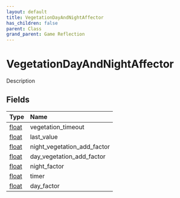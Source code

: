 ```yaml
---
layout: default
title: VegetationDayAndNightAffector
has_children: false
parent: Class
grand_parent: Game Reflection
---
```

# VegetationDayAndNightAffector
Description 

## Fields

| Type | Name |
|:-------------|:--------------|
| [float](/docs/game-reflection/components/float) | vegetation_timeout |
| [float](/docs/game-reflection/components/float) | last_value |
| [float](/docs/game-reflection/components/float) | night_vegetation_add_factor |
| [float](/docs/game-reflection/components/float) | day_vegetation_add_factor |
| [float](/docs/game-reflection/components/float) | night_factor |
| [float](/docs/game-reflection/components/float) | timer |
| [float](/docs/game-reflection/components/float) | day_factor |

